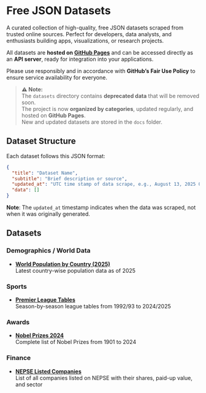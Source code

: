 # Free JSON Datasets

A curated collection of high-quality, free JSON datasets scraped from trusted online sources. Perfect for developers,
data analysts, and enthusiasts building apps, visualizations, or research projects.

All datasets are **hosted on [GitHub Pages](https://sharmadhiraj.github.io/free-json-datasets/)** and can be accessed
directly as an **API server**, ready for integration into your applications.

Please use responsibly and in accordance with **GitHub’s Fair Use Policy** to ensure service availability for everyone.

> **⚠️ Note:**  
> The `datasets` directory contains **deprecated data** that will be removed soon.  
> The project is now **organized by categories**, updated regularly, and hosted on **GitHub Pages**.  
> New and updated datasets are stored in the `docs` folder.

## Dataset Structure

Each dataset follows this JSON format:

```json
{
  "title": "Dataset Name",
  "subtitle": "Brief description or source",
  "updated_at": "UTC time stamp of data scrape, e.g., August 13, 2025 01:29 PM UTC",
  "data": []
}
```

**Note**: The `updated_at` timestamp indicates when the data was scraped, not when it was originally generated.

## Datasets

### Demographics / World Data

- [**World Population by Country (2025)**](https://github.com/sharmadhiraj/free-json-datasets/blob/master/datasets/demographics-world-data/world_population_by_country.json)  
  Latest country-wise population data as of 2025

### Sports

- [**Premier League Tables**](https://github.com/sharmadhiraj/free-json-datasets/blob/master/datasets/sports/premier-league-table-all-seasons.json)  
  Season-by-season league tables from 1992/93 to 2024/2025

### Awards

- [**Nobel Prizes 2024**](https://github.com/sharmadhiraj/free-json-datasets/blob/master/datasets/awards/nobel-prizes.json)  
  Complete list of Nobel Prizes from 1901 to 2024

### Finance

- [**NEPSE Listed Companies**](https://github.com/sharmadhiraj/free-json-datasets/blob/master/datasets/finance/nepse-listed-companies.json)  
  List of all companies listed on NEPSE with their shares, paid-up value, and sector

